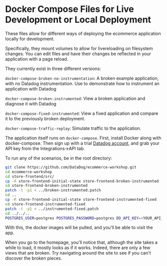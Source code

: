 # Docker Compose Files for Live Development or Local Deployment

These files allow for different ways of deploying the ecommerce application locally for development.

Specifically, they mount volumes to allow for livereloading on filesystem changes. You can edit files and have their changes be reflected in your application with a page reload.

They currently exist in three different versions:

`docker-compose-broken-no-instrumentation`: A broken example application, with no Datadog instrumentation. Use to demonstrate how to instrument an application with Datadog

`docker-compose-broken-instrumented`: View a broken application and diagnose it with Datadog

`docker-compose-fixed-instrumented`: View a fixed application and compare it to the previously broken deployment.

`docker-compose-traffic-replay`: Simulate traffic to the application.

The application itself runs on `docker-compose`. First, install Docker along with docker-compose. Then sign up with a trial [Datadog account](https://www.datadoghq.com/), and grab your API key from the Integrations->API tab.

To run any of the scenarios, be in the root directory:

```bash
git clone https://github.com/DataDog/ecommerce-workshop.git
cd ecommerce-workshop
cd store-frontend/src/
cp -R store-frontend-initial-state store-frontend-broken-instrumented
cd store-frontend-broken-instrumented
patch -t -p1 < ../broken-instrumented.patch
cd ..
cp -R store-frontend-initial-state store-frontend-instrumented-fixed
cd store-frontend-instrumented-fixed
patch -t -p1 < ../instrumented-fixed.patch
cd ../../..
POSTGRES_USER=postgres POSTGRES_PASSWORD=postgres DD_API_KEY=<YOUR_API_KEY> docker-compose -f deploy/docker-compose/<docker_compose_with_your_selected_scenario> up
```

With this, the docker images will be pulled, and you'll be able to visit the app.

When you go to the homepage, you'll notice that, although the site takes a while to load, it mostly looks as if it works. Indeed, there are only a few views that are broken. Try navigating around the site to see if you can't discover the broken pieces.

